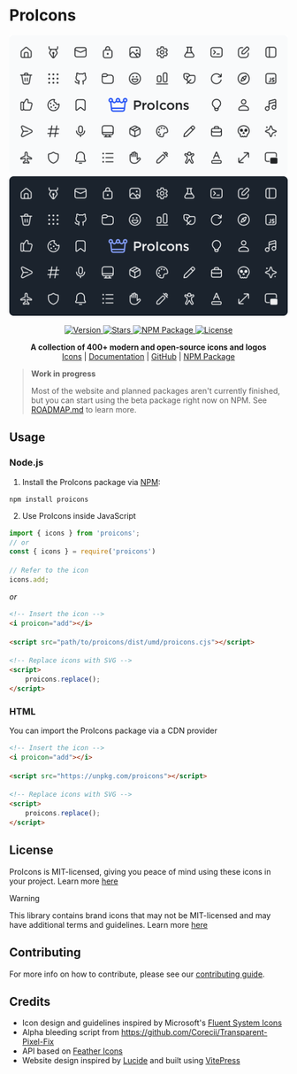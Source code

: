# ProIcons

<img src="https://raw.githubusercontent.com/ProCode-Software/proicons/main/.github/images/github-cover_light.png#gh-light-mode-only">
<img src="https://raw.githubusercontent.com/ProCode-Software/proicons/main/.github/images/github-cover_dark.png#gh-dark-mode-only">

<p align="center">
    <a href="https://github.com/ProCode-Software/proicons/releases">
        <img src="https://img.shields.io/github/v/release/ProCode-Software/proicons?style=for-the-badge&color=orange"
            alt="Version">
    </a>
    <a href="">
        <img src="https://img.shields.io/github/stars/ProCode-Software/proicons?style=for-the-badge"
            alt="Stars">
    </a>
    <a href="https://www.npmjs.com/package/proicons">
        <img src="https://img.shields.io/npm/dm/proicons?label=downloads&amp;style=for-the-badge"
            alt="NPM Package">
    </a>
    <a href="https://github.com/ProCode-Software/proicons/blob/main/LICENSE">
        <img src="https://img.shields.io/github/license/ProCode-Software/proicons?style=for-the-badge"
            alt="License">
    </a>
</p>

<p align="center">
    <b>A collection of 400+ modern and open-source icons and logos</b>
    <br>
    <a href="https://procode-software.github.io/proicons">Icons</a> | 
    <a href="https://procode-software.github.io/proicons/docs/introduction/about">Documentation</a> | 
    <a href="https://github.com/ProCode-Software/proicons">GitHub</a> | 
    <a href="https://www.npmjs.com/package/proicons">NPM Package</a>
</p>

> **Work in progress**
> 
> Most of the website and planned packages aren't currently finished, but you can start using the beta package right now on NPM. See [ROADMAP.md](/ROADMAP.md) to learn more.

## Usage

### Node.js

1. Install the ProIcons package via [NPM](https://www.npmjs.com/package/proicons):

```
npm install proicons
```

2. Use ProIcons inside JavaScript

```javascript
import { icons } from 'proicons';
// or
const { icons } = require('proicons')

// Refer to the icon
icons.add;
```

_or_

```html
<!-- Insert the icon -->
<i proicon="add"></i>

<script src="path/to/proicons/dist/umd/proicons.cjs"></script>

<!-- Replace icons with SVG -->
<script>
    proicons.replace();
</script>
```

### HTML
You can import the ProIcons package via a CDN provider

```html
<!-- Insert the icon -->
<i proicon="add"></i>

<script src="https://unpkg.com/proicons"></script>

<!-- Replace icons with SVG -->
<script>
    proicons.replace();
</script>
```

## License

ProIcons is MIT-licensed, giving you peace of mind using these icons in your project. Learn more [here](./LICENSE)

> [!WARNING]
> This library contains brand icons that may not be MIT-licensed and may have additional terms and guidelines. Learn more [here](https://procode-software.github.io/proicons/docs/introduction/about#usage-of-brand-icons)

## Contributing
For more info on how to contribute, please see our [contributing guide](https://github.com/ProCode-Software/proicons/blob/main/CONTRIBUTING.md).

## Credits

-   Icon design and guidelines inspired by Microsoft's [Fluent System Icons](https://github.com/microsoft/fluentui-system-icons)
-   Alpha bleeding script from https://github.com/Corecii/Transparent-Pixel-Fix
-   API based on [Feather Icons](https://github.com/feathericons/feather)
-   Website design inspired by [Lucide](https://github.com/lucide-icons/lucide) and built using [VitePress](https://github.com/vuejs/vitepress)